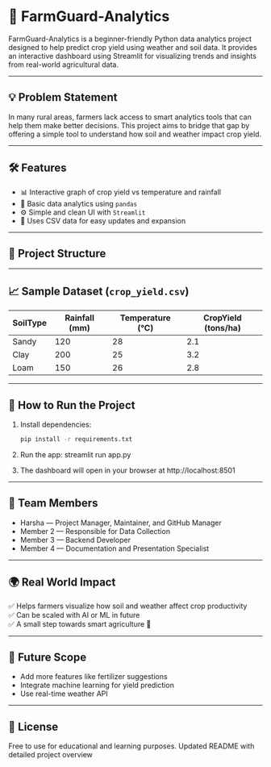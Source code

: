 # 🌾 FarmGuard-Analytics

FarmGuard-Analytics is a beginner-friendly Python data analytics project designed to help predict crop yield using weather and soil data. It provides an interactive dashboard using Streamlit for visualizing trends and insights from real-world agricultural data.

---

## 💡 Problem Statement

In many rural areas, farmers lack access to smart analytics tools that can help them make better decisions. This project aims to bridge that gap by offering a simple tool to understand how soil and weather impact crop yield.

---

## 🛠️ Features

- 📊 Interactive graph of crop yield vs temperature and rainfall
- 🧠 Basic data analytics using `pandas`
- ⚙️ Simple and clean UI with `Streamlit`
- 📁 Uses CSV data for easy updates and expansion

---

## 📂 Project Structure


---

## 📈 Sample Dataset (`crop_yield.csv`)

| SoilType | Rainfall (mm) | Temperature (°C) | CropYield (tons/ha) |
|----------|----------------|------------------|----------------------|
| Sandy    | 120            | 28               | 2.1                  |
| Clay     | 200            | 25               | 3.2                  |
| Loam     | 150            | 26               | 2.8                  |

---

## 🚀 How to Run the Project

1. Install dependencies:
   ```bash
   pip install -r requirements.txt
   
2. Run the app: 
   streamlit run app.py
   
4. The dashboard will open in your browser at http://localhost:8501

---

## 👥 Team Members

- Harsha — Project Manager, Maintainer, and GitHub Manager
- Member 2 — Responsible for Data Collection
- Member 3 — Backend Developer
- Member 4 — Documentation and Presentation Specialist
---

## 🌍 Real World Impact

✅ Helps farmers visualize how soil and weather affect crop productivity  
✅ Can be scaled with AI or ML in future  
✅ A small step towards smart agriculture 🚜

---

## 📌 Future Scope

- Add more features like fertilizer suggestions  
- Integrate machine learning for yield prediction  
- Use real-time weather API

---

## 📜 License

Free to use for educational and learning purposes.
Updated README with detailed project overview
